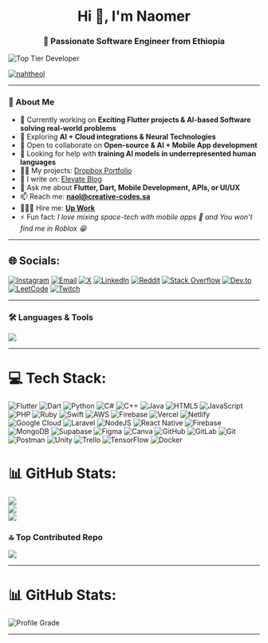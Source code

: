 <h1 align="center">Hi 👋, I'm Naomer 
<h3 align="center">🚀 Passionate Software Engineer from Ethiopia</h3>
    
![Top Tier Developer](https://img.shields.io/badge/Top_Developer-A+-brightgreen)

<p align="left"> <a href="https://twitter.com/nahtheol" target="blank"><img src="https://img.shields.io/twitter/follow/nahtheol?logo=twitter&style=for-the-badge" alt="nahtheol" /></a> </p>

---

### 🌟 About Me
- 🔭 Currently working on **Exciting Flutter projects & AI-based Software solving real-world problems**  
- 🌱 Exploring **AI + Cloud integrations & Neural Technologies**  
- 👯 Open to collaborate on **Open-source & AI + Mobile App development**  
- 🤝 Looking for help with **training AI models in underrepresented human languages**  
- 👨‍💻 My projects: [Dropbox Portfolio](https://www.dropbox.com/scl/fo/o17cutb52gcyb0lvpt68o/AHX-BGzC3YmobjAWIBTDsGg?rlkey=it237hqchjfoc7h4id4ixhvfp&st=bg6hjvtu&dl=0)  
- 📝 I write on: [Elevate Blog](https://elevateco.blogspot.com)  
- 💬 Ask me about **Flutter, Dart, Mobile Development, APIs, or UI/UX**  
- 📫 Reach me: **naol@creative-codes.sa**
- 🧑🏻‍💻 Hire me: **[Up Work](https://www.upwork.com/freelancers/~01d4d43cb44b3ce6d9?companyReference=1784730888629755905&mp_source=share)**  
- ⚡ Fun fact: *I love mixing space-tech with mobile apps 🚀 and You won’t find me in Roblox 😁*  

---


## 🌐 Socials:
[![Instagram](https://img.shields.io/badge/Instagram-E4405F?logo=instagram&logoColor=white&style=for-the-badge)](https://instagram.com/nahtheol) 
[![Email](https://img.shields.io/badge/Email-D14836?logo=gmail&logoColor=white&style=for-the-badge)](mailto:naol@creative-codes.sa)
[![X](https://img.shields.io/badge/X-black.svg?logo=X&logoColor=white&style=for-the-badge)](https://x.com/nahtheol) 
[![LinkedIn](https://img.shields.io/badge/LinkedIn-0077B5?logo=linkedin&logoColor=white&style=for-the-badge)](https://linkedin.com/in/olliemer) 
[![Reddit](https://img.shields.io/badge/Reddit-FF4500?logo=reddit&logoColor=white&style=for-the-badge)](https://reddit.com/user/nahtheol) 
[![Stack Overflow](https://img.shields.io/badge/StackOverflow-FE7A16?logo=stack-overflow&logoColor=white&style=for-the-badge)](https://stackoverflow.com/users/12345678/nahtheol) 
[![Dev.to](https://img.shields.io/badge/Dev.to-0A0A0A?logo=dev.to&logoColor=white&style=for-the-badge)](https://dev.to/naomer) 
[![LeetCode](https://img.shields.io/badge/LeetCode-FFA116?logo=leetcode&logoColor=white&style=for-the-badge)](https://leetcode.com/nahtheol) 
[![Twitch](https://img.shields.io/badge/Twitch-9146FF?logo=twitch&logoColor=white&style=for-the-badge)](https://twitch.tv/nahboly) 


---

### 🛠️ Languages & Tools
<p align="left">
  <img src="https://skillicons.dev/icons?i=flutter,dart,firebase,tensorflow,pytorch,python,java,kotlin,swift,react,js,ts,html,css,nodejs,php,laravel,mysql,mongodb,postgresql,django,flask,aws,azure,docker,git,linux,figma,postman,unity" />
</p>

---

# 💻 Tech Stack:
![Flutter](https://img.shields.io/badge/Flutter-%2302569B.svg?style=for-the-badge&logo=Flutter&logoColor=white) ![Dart](https://img.shields.io/badge/dart-%230175C2.svg?style=for-the-badge&logo=dart&logoColor=white) ![Python](https://img.shields.io/badge/python-3670A0?style=for-the-badge&logo=python&logoColor=ffdd54) ![C#](https://img.shields.io/badge/c%23-%23239120.svg?style=for-the-badge&logo=csharp&logoColor=white) ![C++](https://img.shields.io/badge/c++-%2300599C.svg?style=for-the-badge&logo=c%2B%2B&logoColor=white) ![Java](https://img.shields.io/badge/java-%23ED8B00.svg?style=for-the-badge&logo=openjdk&logoColor=white) ![HTML5](https://img.shields.io/badge/html5-%23E34F26.svg?style=for-the-badge&logo=html5&logoColor=white) ![JavaScript](https://img.shields.io/badge/javascript-%23323330.svg?style=for-the-badge&logo=javascript&logoColor=%23F7DF1E) ![PHP](https://img.shields.io/badge/php-%23777BB4.svg?style=for-the-badge&logo=php&logoColor=white)  ![Ruby](https://img.shields.io/badge/ruby-%23CC342D.svg?style=for-the-badge&logo=ruby&logoColor=white) ![Swift](https://img.shields.io/badge/swift-F54A2A?style=for-the-badge&logo=swift&logoColor=white) ![AWS](https://img.shields.io/badge/AWS-%23FF9900.svg?style=for-the-badge&logo=amazon-aws&logoColor=white) ![Firebase](https://img.shields.io/badge/firebase-%23039BE5.svg?style=for-the-badge&logo=firebase) ![Vercel](https://img.shields.io/badge/vercel-%23000000.svg?style=for-the-badge&logo=vercel&logoColor=white) ![Netlify](https://img.shields.io/badge/netlify-%23000000.svg?style=for-the-badge&logo=netlify&logoColor=#00C7B7) ![Google Cloud](https://img.shields.io/badge/GoogleCloud-%234285F4.svg?style=for-the-badge&logo=google-cloud&logoColor=white) ![Laravel](https://img.shields.io/badge/laravel-%23FF2D20.svg?style=for-the-badge&logo=laravel&logoColor=white) ![NodeJS](https://img.shields.io/badge/node.js-6DA55F?style=for-the-badge&logo=node.js&logoColor=white) ![React Native](https://img.shields.io/badge/react_native-%2320232a.svg?style=for-the-badge&logo=react&logoColor=%2361DAFB) ![Firebase](https://img.shields.io/badge/firebase-a08021?style=for-the-badge&logo=firebase&logoColor=ffcd34) ![MongoDB](https://img.shields.io/badge/MongoDB-%234ea94b.svg?style=for-the-badge&logo=mongodb&logoColor=white) ![Supabase](https://img.shields.io/badge/Supabase-3ECF8E?style=for-the-badge&logo=supabase&logoColor=white) ![Figma](https://img.shields.io/badge/figma-%23F24E1E.svg?style=for-the-badge&logo=figma&logoColor=white) ![Canva](https://img.shields.io/badge/Canva-%2300C4CC.svg?style=for-the-badge&logo=Canva&logoColor=white) ![GitHub](https://img.shields.io/badge/github-%23121011.svg?style=for-the-badge&logo=github&logoColor=white) ![GitLab](https://img.shields.io/badge/gitlab-%23181717.svg?style=for-the-badge&logo=gitlab&logoColor=white) ![Git](https://img.shields.io/badge/git-%23F05033.svg?style=for-the-badge&logo=git&logoColor=white) ![Postman](https://img.shields.io/badge/Postman-FF6C37?style=for-the-badge&logo=postman&logoColor=white) ![Unity](https://img.shields.io/badge/unity-%23000000.svg?style=for-the-badge&logo=unity&logoColor=white) ![Trello](https://img.shields.io/badge/Trello-%23026AA7.svg?style=for-the-badge&logo=Trello&logoColor=white) ![TensorFlow](https://img.shields.io/badge/TensorFlow-%23FF6F00.svg?style=for-the-badge&logo=TensorFlow&logoColor=white) ![Docker](https://img.shields.io/badge/docker-%230db7ed.svg?style=for-the-badge&logo=docker&logoColor=white)
# 📊 GitHub Stats: 
![](https://github-readme-stats.vercel.app/api?username=Naomer&theme=transparent&hide_border=false)<br/> ![](https://nirzak-streak-stats.vercel.app/?user=Naomer&theme=transparent&hide_border=false)<br/> ![](https://github-readme-stats.vercel.app/api/top-langs/?username=Naomer&theme=transparent&hide_border=false&include_all_commits=false&count_private=true&layout=compact)


### 🔝 Top Contributed Repo
![](https://github-contributor-stats.vercel.app/api?username=Naomer&limit=5&theme=ambient_gradient&combine_all_yearly_contributions=true)


---

# 📊 GitHub Stats:
![Profile Grade](https://github-profile-summary-cards.vercel.app/api/cards/profile-details?username=Naomer&theme=transparent&hide_border=false)

---
